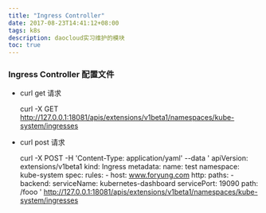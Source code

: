 ```yaml
---
title: "Ingress Controller"
date: 2017-08-23T14:41:12+08:00
tags: k8s
description: daocloud实习维护的模块
toc: true
---
```



### Ingress Controller 配置文件

* curl get 请求


    curl -X GET http://127.0.0.1:18081/apis/extensions/v1beta1/namespaces/kube-system/ingresses


* curl post 请求


    curl -X POST -H 'Content-Type: application/yaml' --data '
    apiVersion: extensions/v1beta1
    kind: Ingress
    metadata:
      name: test
      namespace: kube-system
    spec:
      rules:
      - host: www.foryung.com
        http:
          paths:
          - backend:
              serviceName: kubernetes-dashboard
              servicePort: 19090
            path: /fooo
    ' http://127.0.0.1:18081/apis/extensions/v1beta1/namespaces/kube-system/ingresses
